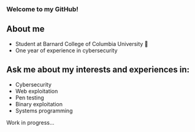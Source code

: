 ### Welcome to my GitHub! 

## About me
- Student at Barnard College of Columbia University 🌆
- One year of experience in cybersecurity

## Ask me about my interests and experiences in:
- Cybersecurity
- Web exploitation
- Pen testing
- Binary exploitation
- Systems programming

Work in progress...






<!--
**mmstoic/mmstoic** is a ✨ _special_ ✨ repository because its `README.md` (this file) appears on your GitHub profile.

Here are some ideas to get you started:

- 🔭 I’m currently working on ...
- 🌱 I’m currently learning ...
- 👯 I’m looking to collaborate on ...
- 🤔 I’m looking for help with ...
- 💬 Ask me about ...
- 📫 How to reach me: ...
- 😄 Pronouns: ...
- ⚡ Fun fact: ...
-->
